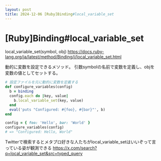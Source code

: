 ```yaml
---
layout: post
title: 2024-12-06 [Ruby]Binding#local_variable_set
---
```


# [Ruby]Binding#local_variable_set

local_variable_set(symbol, obj)
https://docs.ruby-lang.org/ja/latest/method/Binding/i/local_variable_set.html

動的に変数を設定できるメソッド。
引数symbolの名前で変数を定義し、objを変数の値としてセットする。

```ruby
# 設定ファイルを元に動的に変数を定義する
def configure_variables(config)
  b = binding
  config.each do |key, value|
    b.local_variable_set(key, value)
  end
  eval('puts "Configured: #{foo}, #{bar}"', b)
end

config = { foo: 'Hello', bar: 'World' }
configure_variables(config)
# => "Configured: Hello, World"
```

Twitterで検索するとメタプロ好きな人たちがlocal_variable_setはいいぞって言っている姿が観測できる
https://x.com/search?q=local_variable_set&src=typed_query
